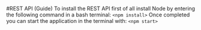 #REST API (Guide)
To install the REST API first of all install Node by entering the following command in a bash terminal:
`<npm install>`
Once completed you can start the application in the terminal with:
`<npm start>`